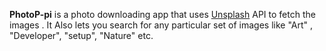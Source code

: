 <b>PhotoP-pi</b> is a photo downloading app that uses <a href="https://unsplash.com">Unsplash</a> API to fetch the images .
It Also lets you search for any particular set of images like "Art" , "Developer", "setup", "Nature" etc.
